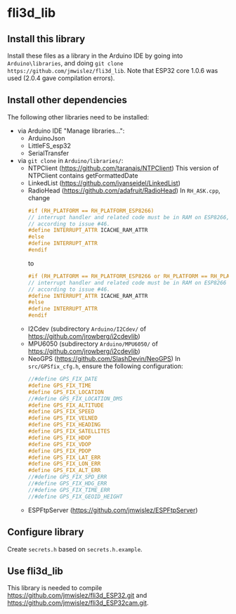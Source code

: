# fli3d_lib

## Install this library
Install these files as a library in the Arduino IDE by going into ```Arduino\libraries```, and doing ```git clone https://github.com/jmwislez/fli3d_lib```.
Note that ESP32 core 1.0.6 was used (2.0.4 gave compilation errors).

## Install other dependencies

The following other libraries need to be installed:

- via Arduino IDE "Manage libraries...":
  - ArduinoJson
  - LittleFS_esp32
  - SerialTransfer
- via ```git clone``` in ```Arduino/libraries/```:
  - NTPClient (https://github.com/taranais/NTPClient)
    This version of NTPClient contains getFormattedDate
  - LinkedList (https://github.com/ivanseidel/LinkedList)
  - RadioHead (https://github.com/adafruit/RadioHead)
    In ```RH_ASK.cpp```, change
    ```c++
    #if (RH_PLATFORM == RH_PLATFORM_ESP8266)
    // interrupt handler and related code must be in RAM on ESP8266,
    // according to issue #46.
    #define INTERRUPT_ATTR ICACHE_RAM_ATTR
    #else
    #define INTERRUPT_ATTR
    #endif
    ```
    to 
    ```c++
    #if (RH_PLATFORM == RH_PLATFORM_ESP8266 or RH_PLATFORM == RH_PLATFORM_ESP32)
    // interrupt handler and related code must be in RAM on ESP8266 or ESP32, 
    // according to issue #46.
    #define INTERRUPT_ATTR ICACHE_RAM_ATTR
    #else
    #define INTERRUPT_ATTR
    #endif
    ```
  - I2Cdev (subdirectory ```Arduino/I2Cdev/``` of https://github.com/jrowberg/i2cdevlib)
  - MPU6050 (subdirectory ```Arduino/MPU6050/``` of https://github.com/jrowberg/i2cdevlib)
  - NeoGPS (https://github.com/SlashDevin/NeoGPS)
    In ```src/GPSfix_cfg.h```, ensure the following configuration:
    ```c++
    //#define GPS_FIX_DATE
    #define GPS_FIX_TIME
    #define GPS_FIX_LOCATION
    //#define GPS_FIX_LOCATION_DMS
    #define GPS_FIX_ALTITUDE
    #define GPS_FIX_SPEED
    #define GPS_FIX_VELNED
    #define GPS_FIX_HEADING
    #define GPS_FIX_SATELLITES
    #define GPS_FIX_HDOP
    #define GPS_FIX_VDOP
    #define GPS_FIX_PDOP
    #define GPS_FIX_LAT_ERR
    #define GPS_FIX_LON_ERR
    #define GPS_FIX_ALT_ERR
    //#define GPS_FIX_SPD_ERR
    //#define GPS_FIX_HDG_ERR
    //#define GPS_FIX_TIME_ERR
    //#define GPS_FIX_GEOID_HEIGHT
    ```
  - ESPFtpServer (https://github.com/jmwislez/ESPFtpServer)
  
## Configure library

Create ```secrets.h``` based on ```secrets.h.example```.

## Use fli3d_lib

This library is needed to compile https://github.com/jmwislez/fli3d_ESP32.git and https://github.com/jmwislez/fli3d_ESP32cam.git.
